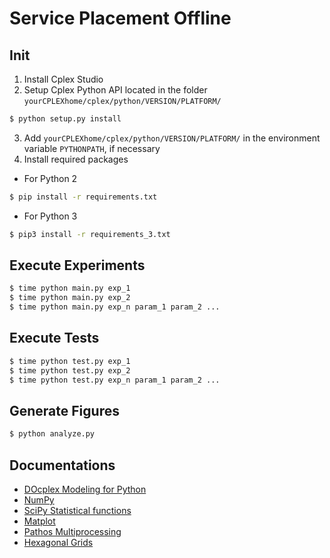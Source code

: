 # Service Placement Offline

## Init
1. Install Cplex Studio
2. Setup Cplex Python API located in the folder `yourCPLEXhome/cplex/python/VERSION/PLATFORM/`
```sh
$ python setup.py install
```
3. Add `yourCPLEXhome/cplex/python/VERSION/PLATFORM/` in the environment variable `PYTHONPATH`, if necessary
4. Install required packages
  - For Python 2
```sh
$ pip install -r requirements.txt
```
  - For Python 3
```sh
$ pip3 install -r requirements_3.txt
```


## Execute Experiments
```sh
$ time python main.py exp_1
$ time python main.py exp_2
$ time python main.py exp_n param_1 param_2 ...
```

## Execute Tests
```sh
$ time python test.py exp_1
$ time python test.py exp_2
$ time python test.py exp_n param_1 param_2 ...
```


## Generate Figures
```sh
$ python analyze.py
```

## Documentations
- [DOcplex Modeling for Python](https://developer.ibm.com/docloud/documentation/optimization-modeling/modeling-for-python/)
- [NumPy](https://docs.scipy.org/doc/numpy/reference/index.html)
- [SciPy Statistical functions](https://docs.scipy.org/doc/scipy/reference/stats.html)
- [Matplot](https://matplotlib.org/)
- [Pathos Multiprocessing](https://pathos.readthedocs.io/en/latest/pathos.html)
- [Hexagonal Grids](https://www.redblobgames.com/grids/hexagons/)
